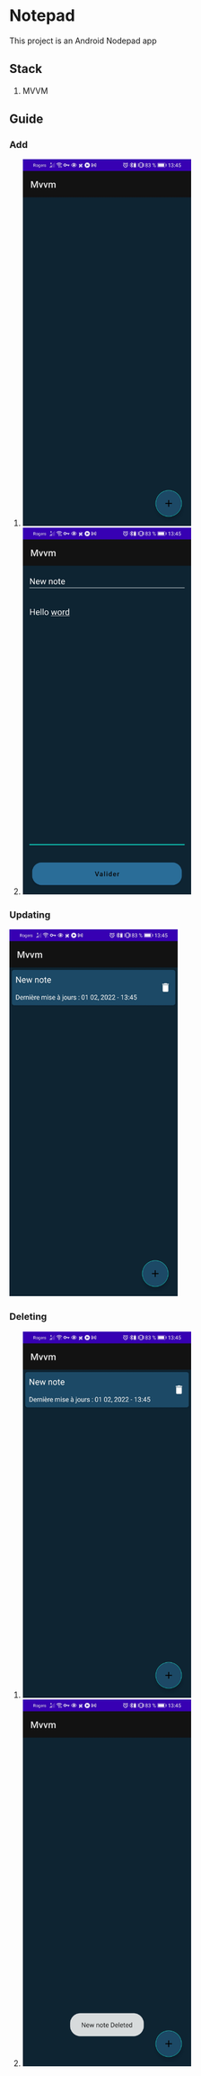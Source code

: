 # Notepad

This project is an Android Nodepad app

## Stack

1. MVVM

## Guide
### Add
1. <img src="img/Home_page.jpg" width="300">
2. <img src="img/New.jpg" width="300">

### Updating
<img src="img/Update.jpg" width="300">

### Deleting
1. <img src="img/Update.jpg" width="300">
2. <img src="img/Delete.jpg" width="300">

